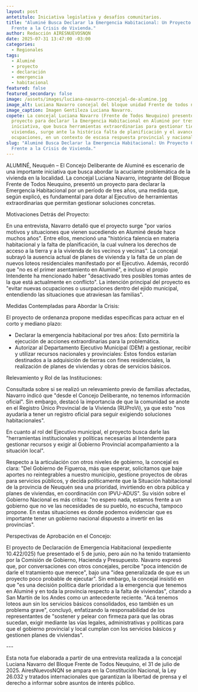 ```yaml
---
layout: post
antetitulo: Iniciativa legislativa y desafíos comunitarios.
title: "Aluminé Busca Declarar la Emergencia Habitacional: Un Proyecto Clave
  Frente a la Crisis de Vivienda."
author: Redacción AIRESNUEVOSNQN
date: 2025-07-31 13:47:00 -03:00
categories:
  - Regionales
tags:
  - Aluminé
  - proyecto
  - declaración
  - emergencia
  - habitacional
featured: false
featured_secondary: false
image: /assets/images/luciana-navarro-concejal-de-alumine.jpg
image_alt: Luciana Navarro concejal del bloque unidad Frente de todos neuquino Alumine
image_caption: Imagen Gentileza Luciana Navarro.
copete: La concejal Luciana Navarro (Frente de Todos Neuquino) presentó un
  proyecto para declarar la Emergencia Habitacional en Aluminé por tres años. La
  iniciativa, que busca herramientas extraordinarias para gestionar tierras y
  viviendas, surge ante la histórica falta de planificación y el avance de
  ocupaciones, en un contexto de escasa respuesta provincial y nacional.
slug: "Aluminé Busca Declarar la Emergencia Habitacional: Un Proyecto Clave
  Frente a la Crisis de Vivienda."
---
```

ALUMINÉ, Neuquén – El Concejo Deliberante de Aluminé es escenario de una importante iniciativa que busca abordar la acuciante problemática de la vivienda en la localidad. La concejal Luciana Navarro, integrante del Bloque Frente de Todos Neuquino, presentó un proyecto para declarar la Emergencia Habitacional por un período de tres años, una medida que, según explicó, es fundamental para dotar al Ejecutivo de herramientas extraordinarias que permitan gestionar soluciones concretas.

Motivaciones Detrás del Proyecto:

En una entrevista, Navarro detalló que el proyecto surge "por varios motivos y situaciones que vienen sucediendo en Aluminé desde hace muchos años". Entre ellos, mencionó una "histórica falencia en materia habitacional y la falta de planificación, la cual vulnera los derechos de acceso a la tierra y a la vivienda de los vecinos y vecinas". La concejal subrayó la ausencia actual de planes de vivienda y la falta de un plan de nuevos loteos residenciales manifestado por el Ejecutivo. Además, recordó que "no es el primer asentamiento en Aluminé", e incluso el propio Intendente ha mencionado haber "desactivado tres posibles tomas antes de la que está actualmente en conflicto". La intención principal del proyecto es "evitar nuevas ocupaciones o usurpaciones dentro del ejido municipal, entendiendo las situaciones que atraviesan las familias".

Medidas Contempladas para Abordar la Crisis:

El proyecto de ordenanza propone medidas específicas para actuar en el corto y mediano plazo:

* Declarar la emergencia habitacional por tres años: Esto permitiría la ejecución de acciones extraordinarias para la problemática.
* Autorizar al Departamento Ejecutivo Municipal (DEM) a gestionar, recibir y utilizar recursos nacionales y provinciales: Estos fondos estarían destinados a la adquisición de tierras con fines residenciales, la realización de planes de viviendas y obras de servicios básicos.

Relevamiento y Rol de las Instituciones:

Consultada sobre si se realizó un relevamiento previo de familias afectadas, Navarro indicó que "desde el Concejo Deliberante, no tenemos información oficial". Sin embargo, destacó la importancia de que la comunidad se anote en el Registro Único Provincial de la Vivienda (RUProVi), ya que esto "nos ayudaría a tener un registro oficial para seguir exigiendo soluciones habitacionales".

En cuanto al rol del Ejecutivo municipal, el proyecto busca darle las "herramientas institucionales y políticas necesarias al Intendente para gestionar recursos y exigir al Gobierno Provincial acompañamiento a la situación local".

Respecto a la articulación con otros niveles de gobierno, la concejal es clara: "Del Gobierno de Figueroa, más que esperar, solicitamos que baje aportes no reintegrables a nuestro municipio, gestione proyectos de obras para servicios públicos, y decida políticamente que la Situación habitacional de la provincia de Neuquén sea una prioridad, invirtiendo en obra pública y planes de viviendas, en coordinación con IPVU-ADUS". Su visión sobre el Gobierno Nacional es más crítica: "no espero nada, estamos frente a un gobierno que no ve las necesidades de su pueblo, no escucha, tampoco propone. En estas situaciones es donde podemos evidenciar que es importante tener un gobierno nacional dispuesto a invertir en las provincias".

Perspectivas de Aprobación en el Concejo:

El proyecto de Declaración de Emergencia Habitacional (expediente 10.422/025) fue presentado el 5 de junio, pero aún no ha tenido tratamiento por la Comisión de Gobierno, Hacienda y Presupuesto. Navarro expresó que, por conversaciones con otros concejales, percibe "poca intención de darle el tratamiento que merece", bajo una "idea generalizada de que es un proyecto poco probable de ejecutar". Sin embargo, la concejal insistió en que "es una decisión política darle prioridad a la emergencia que tenemos en Aluminé y en toda la provincia respecto a la falta de viviendas", citando a San Martín de los Andes como un antecedente reciente. "Acá tenemos loteos aun sin los servicios básicos consolidados, eso también es un problema grave", concluyó, enfatizando la responsabilidad de los representantes de "sostener y pelear con firmeza para que las obras sucedan, exigir mediante las vías legales, administrativas y políticas para que el gobierno provincial y local cumplan con los servicios básicos y gestionen planes de viviendas".

\---

Esta nota fue elaborada a partir de una entrevista realizada a la concejal Luciana Navarro del Bloque Frente de Todos Neuquino, el 31 de julio de 2025. AiresNuevosNQN se ampara en la Constitución Nacional, la Ley 26.032 y tratados internacionales que garantizan la libertad de prensa y el derecho a informar sobre asuntos de interés público.
